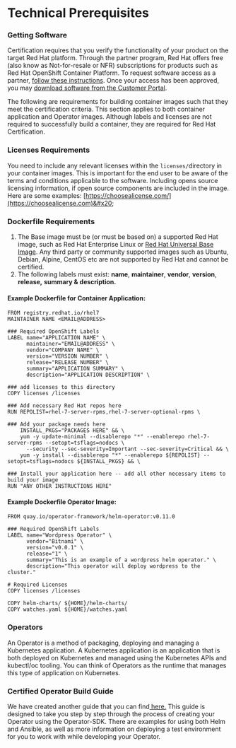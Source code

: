 # Technical Prerequisites

### Getting Software

Certification requires that you verify the functionality of your product on the target Red Hat platform. Through the partner program, Red Hat offers free (also know as Not-for-resale or NFR) subscriptions for products such as Red Hat OpenShift Container Platform. To request software access as a partner, [follow these instructions](https://redhat-connect.gitbook.io/red-hat-partner-connect-general-guide/benefits/software-access). Once your access has been approved, you may [download software from the Customer Portal](https://access.redhat.com/downloads/).

The following are requirements for building container images such that they meet the certification criteria. This section applies to both container application and Operator images. Although labels and licenses are not required to successfully build a container, they are required for Red Hat Certification.&#x20;

### Licenses Requirements

You need to include any relevant licenses within the `licenses/`directory in your container images. This is important for the end user to be aware of the terms and conditions applicable to the software. Including opens source licensing information, if open source components are included in the image. Here are some examples:  [https://choosealicense.com/](https://choosealicense.com)&#x20;

### Dockerfile Requirements&#x20;

1. The Base image must be (or must be based on) a supported Red Hat image, such as Red Hat Enterprise Linux or [Red Hat Universal Base Image](containers-with-red-hat-universal-base-image-ubi.md). Any third party or community supported images such as Ubuntu, Debian, Alpine, CentOS etc are not supported by Red Hat and cannot be certified.
2. The following labels must exist: **name**, **maintainer**, **vendor**, **version**, **release,** **summary & description.**

#### **Example Dockerfile for Container Application:**&#x20;

```
FROM registry.redhat.io/rhel7
MAINTAINER NAME <EMAIL@ADDRESS>

### Required OpenShift Labels 
LABEL name="APPLICATION NAME" \
      maintainer="EMAIL@ADDRESS" \
      vendor="COMPANY NAME" \
      version="VERSION NUMBER" \
      release="RELEASE NUMBER" \
      summary="APPLICATION SUMMARY" \
      description="APPLICATION DESCRIPTION" \

### add licenses to this directory
COPY licenses /licenses

### Add necessary Red Hat repos here
RUN REPOLIST=rhel-7-server-rpms,rhel-7-server-optional-rpms \

### Add your package needs here
    INSTALL_PKGS="PACKAGES HERE" && \
    yum -y update-minimal --disablerepo "*" --enablerepo rhel-7-server-rpms --setopt=tsflags=nodocs \
      --security --sec-severity=Important --sec-severity=Critical && \
    yum -y install --disablerepo "*" --enablerepo ${REPOLIST} --setopt=tsflags=nodocs ${INSTALL_PKGS} && \

### Install your application here -- add all other necessary items to build your image
RUN "ANY OTHER INSTRUCTIONS HERE"
```

#### Example Dockerfile Operator Image:

```
FROM quay.io/operator-framework/helm-operator:v0.11.0

### Required OpenShift Labels
LABEL name="Wordpress Operator" \
      vendor="Bitnami" \
      version="v0.0.1" \
      release="1" \
      summary="This is an example of a wordpress helm operator." \
      description="This operator will deploy wordpress to the cluster."

# Required Licenses
COPY licenses /licenses

COPY helm-charts/ ${HOME}/helm-charts/
COPY watches.yaml ${HOME}/watches.yaml
```

### Operators&#x20;

An Operator is a method of packaging, deploying and managing a Kubernetes application. A Kubernetes application is an application that is both deployed on Kubernetes and managed using the Kubernetes APIs and kubectl/oc tooling. You can think of Operators as the runtime that manages this type of application on Kubernetes.

### Certified Operator Build Guide

We have created another guide that you can find[ here.](https://redhat-connect.gitbook.io/certified-operator-guide/) This guide is designed to take you step by step through the process of creating your Operator using the Operator-SDK. There are examples for using both Helm and Ansible, as well as more information on deploying a test environment for you to work with while developing your Operator.


